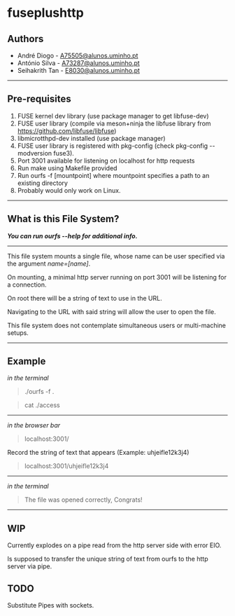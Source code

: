 # fuseplushttp #

## Authors ##

- André Diogo - A75505@alunos.uminho.pt
- António Silva - A73287@alunos.uminho.pt
- Seihakrith Tan - E8030@alunos.uminho.pt

---------------------------

## Pre-requisites ##

1. FUSE kernel dev library (use package manager to get libfuse-dev)
2. FUSE user library (compile via meson+ninja the libfuse library from https://github.com/libfuse/libfuse)
3. libmicrotthpd-dev installed (use package manager)
4. FUSE user library is registered with pkg-config (check pkg-config --modversion fuse3).
5. Port 3001 available for listening on localhost for http requests
6. Run make using Makefile provided
7. Run ourfs -f [mountpoint] where mountpoint specifies a path to an existing directory
8. Probably would only work on Linux.
--------------------------------------------------------------------------------------

## What is this File System? ##

**_You can run ourfs --help for additional info._**

------------------------------------------------------------------

This file system mounts a single file, whose name can be user specified via the argument _name=[name]_.

On mounting, a minimal http server running on port 3001 will be listening for a connection.

On root there will be a string of text to use in the URL.

Navigating to the URL with said string will allow the user to open the file.

This file system does not contemplate simultaneous users or multi-machine setups.

------------------------------------------------------------------------------

## Example ##

*in the terminal*

>./ourfs -f .

>cat ./access

--------------------------------------------------------------------

*in the browser bar*

>localhost:3001/

Record the string of text that appears (Example: uhjeifle12k3j4)

>localhost:3001/uhjeifle12k3j4

---------------------------------------------------------------------

*in the terminal*

>The file was opened correctly, Congrats!

----------------------------------------------------------------------

## WIP ##

Currently explodes on a pipe read from the http server side with error EIO.

Is supposed to transfer the unique string of text from ourfs to the http server via pipe.

## TODO ##

Substitute Pipes with sockets.